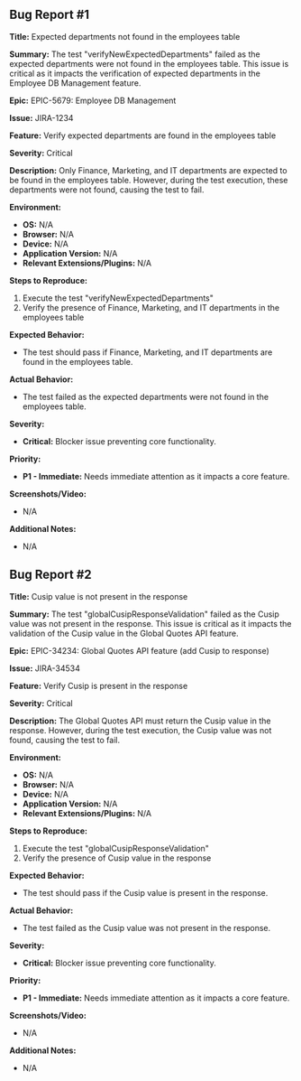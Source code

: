 Bug Report #1
------------------------------------------------

**Title:** Expected departments not found in the employees table

**Summary:** The test "verifyNewExpectedDepartments" failed as the expected departments were not found in the employees table. This issue is critical as it impacts the verification of expected departments in the Employee DB Management feature.

**Epic:** EPIC-5679: Employee DB Management

**Issue:** JIRA-1234

**Feature:** Verify expected departments are found in the employees table

**Severity:** Critical

**Description:** Only Finance, Marketing, and IT departments are expected to be found in the employees table. However, during the test execution, these departments were not found, causing the test to fail.

**Environment:**

- **OS:** N/A
- **Browser:** N/A
- **Device:** N/A
- **Application Version:** N/A
- **Relevant Extensions/Plugins:** N/A

**Steps to Reproduce:**

1. Execute the test "verifyNewExpectedDepartments"
2. Verify the presence of Finance, Marketing, and IT departments in the employees table

**Expected Behavior:**

- The test should pass if Finance, Marketing, and IT departments are found in the employees table.

**Actual Behavior:**

- The test failed as the expected departments were not found in the employees table.

**Severity:**

- **Critical:** Blocker issue preventing core functionality.

**Priority:**

- **P1 - Immediate:** Needs immediate attention as it impacts a core feature.

**Screenshots/Video:**
- N/A

**Additional Notes:**
- N/A

Bug Report #2
------------------------------------------------

**Title:** Cusip value is not present in the response

**Summary:** The test "globalCusipResponseValidation" failed as the Cusip value was not present in the response. This issue is critical as it impacts the validation of the Cusip value in the Global Quotes API feature.

**Epic:** EPIC-34234: Global Quotes API feature (add Cusip to response)

**Issue:** JIRA-34534

**Feature:** Verify Cusip is present in the response

**Severity:** Critical

**Description:** The Global Quotes API must return the Cusip value in the response. However, during the test execution, the Cusip value was not found, causing the test to fail.

**Environment:**

- **OS:** N/A
- **Browser:** N/A
- **Device:** N/A
- **Application Version:** N/A
- **Relevant Extensions/Plugins:** N/A

**Steps to Reproduce:**

1. Execute the test "globalCusipResponseValidation"
2. Verify the presence of Cusip value in the response

**Expected Behavior:**

- The test should pass if the Cusip value is present in the response.

**Actual Behavior:**

- The test failed as the Cusip value was not present in the response.

**Severity:**

- **Critical:** Blocker issue preventing core functionality.

**Priority:**

- **P1 - Immediate:** Needs immediate attention as it impacts a core feature.

**Screenshots/Video:**
- N/A

**Additional Notes:**
- N/A